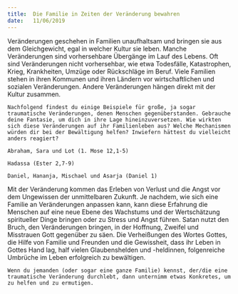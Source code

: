```yaml
---
title:  Die Familie in Zeiten der Veränderung bewahren
date:   11/06/2019
---
```


Veränderungen geschehen in Familien unaufhaltsam und bringen sie aus dem Gleichgewicht, egal in welcher Kultur sie leben. Manche Veränderungen sind vorhersehbare Übergänge im Lauf des Lebens. Oft sind Veränderungen nicht vorhersehbar, wie etwa Todesfälle, Katastrophen, Krieg, Krankheiten, Umzüge oder Rückschläge im Beruf. Viele Familien stehen in ihren Kommunen und ihren Ländern vor wirtschaftlichen und sozialen Veränderungen. Andere Veränderungen hängen direkt mit der Kultur zusammen.

`Nachfolgend findest du einige Beispiele für große, ja sogar traumatische Veränderungen, denen Menschen gegenüberstanden. Gebrauche deine Fantasie, um dich in ihre Lage hineinzuversetzen. Wie wirkten sich diese Veränderungen auf ihr Familienleben aus? Welche Mechanismen würden dir bei der Bewältigung helfen? Inwiefern hättest du vielleicht anders reagiert?`

`Abraham, Sara und Lot (1. Mose 12,1-5)`

`Hadassa (Ester 2,7-9)`

`Daniel, Hananja, Mischael und Asarja (Daniel 1)`

Mit der Veränderung kommen das Erleben von Verlust und die Angst vor dem Ungewissen der unmittelbaren Zukunft. Je nachdem, wie sich eine Familie an Veränderungen anpassen kann, kann diese Erfahrung die Menschen auf eine neue Ebene des Wachstums und der Wertschätzung spiritueller Dinge bringen oder zu Stress und Angst führen. Satan nutzt den Bruch, den Veränderungen bringen, in der Hoffnung, Zweifel und Misstrauen Gott gegenüber zu säen. Die Verheißungen des Wortes Gottes, die Hilfe von Familie und Freunden und die Gewissheit, dass ihr Leben in Gottes Hand lag, half vielen Glaubenshelden und -heldinnen, folgenreiche Umbrüche im Leben erfolgreich zu bewältigen.

`Wenn du jemanden (oder sogar eine ganze Familie) kennst, der/die eine traumatische Veränderung durchlebt, dann unternimm etwas Konkretes, um zu helfen und zu ermutigen.`      
